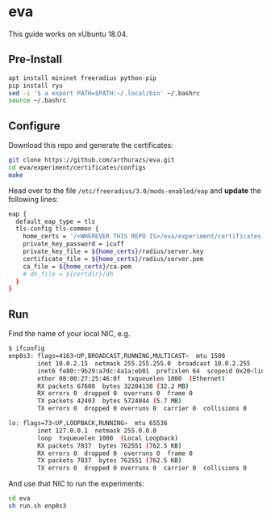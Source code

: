 # eva

This guide works on xUbuntu 18.04.

## Pre-Install

```bash
apt install mininet freeradius python-pip
pip install ryu
sed -i '$ a export PATH=$PATH:~/.local/bin' ~/.bashrc
source ~/.bashrc
```

## Configure

Download this repo and generate the certificates:

```bash
git clone https://github.com/arthurazs/eva.git
cd eva/experiment/certificates/configs
make
```

Head over to the file `/etc/freeradius/3.0/mods-enabled/eap` and **update** the following lines:

```bash
eap {
  default_eap_type = tls
  tls-config tls-common {
    home_certs = '/<WHEREVER THIS REPO IS>/eva/experiment/certificates'
    private_key_password = icuff
    private_key_file = ${home_certs}/radius/server.key
    certificate_file = ${home_certs}/radius/server.pem
    ca_file = ${home_certs}/ca.pem
    # dh_file = ${certdir}/dh
  }
}
```

## Run

Find the name of your local NIC, e.g.
```bash
$ ifconfig
enp0s3: flags=4163<UP,BROADCAST,RUNNING,MULTICAST>  mtu 1500
        inet 10.0.2.15  netmask 255.255.255.0  broadcast 10.0.2.255
        inet6 fe80::9b29:a7dc:4a1a:eb01  prefixlen 64  scopeid 0x20<link>
        ether 08:00:27:25:46:0f  txqueuelen 1000  (Ethernet)
        RX packets 67608  bytes 32204138 (32.2 MB)
        RX errors 0  dropped 0  overruns 0  frame 0
        TX packets 42403  bytes 5724044 (5.7 MB)
        TX errors 0  dropped 0 overruns 0  carrier 0  collisions 0

lo: flags=73<UP,LOOPBACK,RUNNING>  mtu 65536
        inet 127.0.0.1  netmask 255.0.0.0
        loop  txqueuelen 1000  (Local Loopback)
        RX packets 7837  bytes 762551 (762.5 KB)
        RX errors 0  dropped 0  overruns 0  frame 0
        TX packets 7837  bytes 762551 (762.5 KB)
        TX errors 0  dropped 0 overruns 0  carrier 0  collisions 0
```

And use that NIC to run the experiments:

```bash
cd eva
sh run.sh enp0s3
```

<!--
openssl x509 -in client.pem -text
openssl rsa -in client.pem -text
-->
